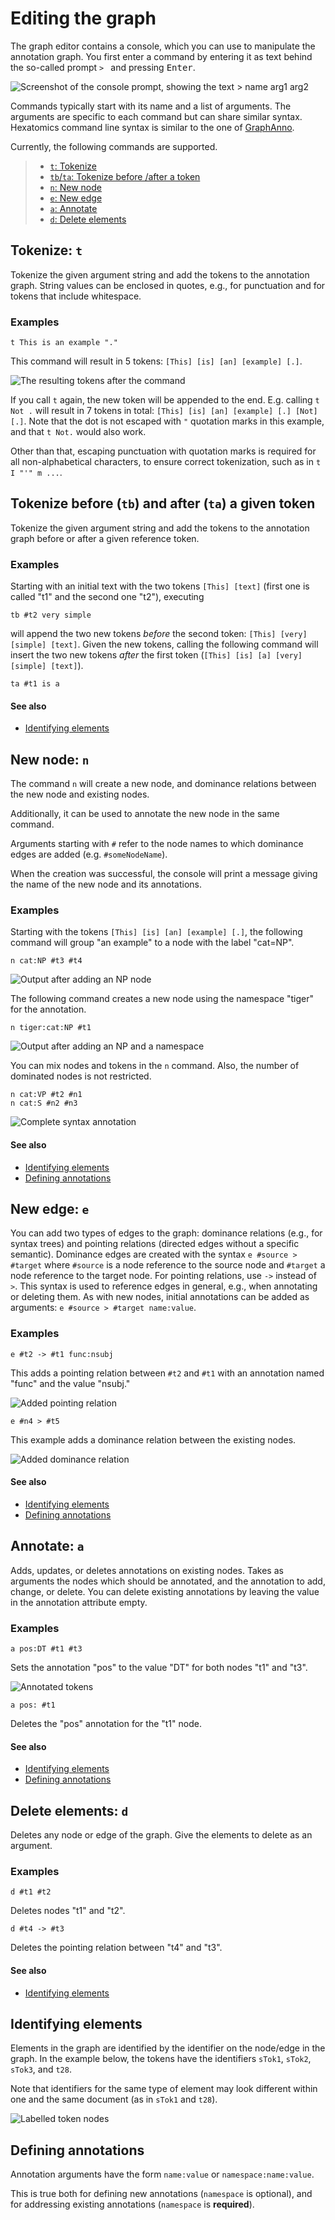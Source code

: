 # Editing the graph

The graph editor contains a console, which you can use to manipulate the annotation graph.
You first enter a command by entering it as text behind the so-called prompt `> ` and pressing <kbd>Enter</kbd>.

![Screenshot of the console prompt, showing the text > name arg1 arg2](prompt.png)

Commands typically start with its name and a list of arguments. The arguments are specific to each command but can share similar syntax.
Hexatomics command line syntax is similar to the one of [GraphAnno](https://github.com/LBierkandt/graph-anno/blob/master/doc/GraphAnno-Documentation_en.pdf).

Currently, the following commands are supported.

> - [`t`: Tokenize](#tokenize-t)
> - [`tb`/`ta`: Tokenize before /after a token](`#tokenize-before-tb-and-after-ta-a-given-token`)
> - [`n`: New node](#new-node-n)
> - [`e`: New edge](#new-edge-e)
> - [`a`: Annotate](#annotate-a)
> - [`d`: Delete elements](#delete-elements-d)

## Tokenize: `t`

Tokenize the given argument string and add the tokens to the annotation graph.
String values can be enclosed in quotes, e.g., for punctuation and for tokens that include whitespace.

### Examples

```text
t This is an example "."
```

This command will result in 5 tokens: `[This] [is] [an] [example] [.]`.

![The resulting tokens after the command](tokenize-example.png)

If you call `t` again, the new token will be appended to the end.
E.g. calling `t Not .` will result in 7 tokens in total: `[This] [is] [an] [example] [.] [Not] [.]`.
Note that the dot is not escaped with `"` quotation marks in this example, and that `t Not.` would also work.

Other than that, escaping punctuation with quotation marks is required for all non-alphabetical characters, to ensure correct tokenization, such as in `t I "'" m ...`.



## Tokenize before (`tb`) and after (`ta`) a given token

Tokenize the given argument string and add the tokens to the annotation graph before or after a given reference token.

### Examples

Starting with an initial text with the two tokens `[This] [text]` (first one is called "t1" and the second one "t2"),
executing

```text
tb #t2 very simple
```

will append the two new tokens *before* the second token: `[This] [very] [simple] [text]`.
Given the new tokens, calling the following command will insert the two new tokens *after* the first token (`[This] [is] [a] [very] [simple] [text]`).

```text
ta #t1 is a
```

#### See also

- [Identifying elements](#identifying-elements)

## New node: `n`

The command `n` will create a new node, and dominance relations between the new node and existing nodes.

Additionally, it can be used to annotate the new node in the same command.

Arguments starting with `#` refer to the node names to which dominance edges are added (e.g. `#someNodeName`).

When the creation was successful, the console will print a message giving the name of the new node and its annotations.

### Examples

Starting with the tokens `[This] [is] [an] [example] [.]`, the following command will group "an example" to a node
with the label "cat=NP".

```text
n cat:NP #t3 #t4
```

![Output after adding an NP node](newnode-example-1.png)

The following command creates a new node using the namespace "tiger" for the annotation.

```text
n tiger:cat:NP #t1
```

![Output after adding an NP and a namespace](newnode-example-2.png)

You can mix nodes and tokens in the `n` command.
Also, the number of dominated nodes is not restricted.

```text
n cat:VP #t2 #n1
n cat:S #n2 #n3
```
![Complete syntax annotation](newnode-example-3.png)

#### See also

- [Identifying elements](#identifying-elements)
- [Defining annotations](#defining-annotations)

## New edge: `e`

You can add two types of edges to the graph: dominance relations (e.g., for syntax trees) and pointing relations (directed edges without a specific semantic).
Dominance edges are created with the syntax `e #source > #target` where `#source` is a node reference to the source node and `#target` a node reference to the target node.
For pointing relations, use `->` instead of `>`.
This syntax is used to reference edges in general, e.g., when annotating or deleting them.
As with new nodes, initial annotations can be added as arguments: `e #source > #target name:value`.

### Examples

```text
e #t2 -> #t1 func:nsubj
```

This adds a pointing relation between `#t2` and `#t1` with an annotation named "func" and the value "nsubj."

![Added pointing relation](addedge-pointing.png)

```text
e #n4 > #t5
```
This example adds a dominance relation between the existing nodes.

![Added dominance relation](addedge-dominance.png)

#### See also

- [Identifying elements](#identifying-elements)
- [Defining annotations](#defining-annotations)


## Annotate: `a`

Adds, updates, or deletes annotations on existing nodes.
Takes as arguments the nodes which should be annotated, and the annotation to add, change, or delete.
You can delete existing annotations by leaving the value in the annotation attribute empty.

### Examples

```text
a pos:DT #t1 #t3
```

Sets the annotation "pos" to the value "DT" for both nodes "t1" and "t3".

![Annotated tokens](set-annotation-dt.png)

```text
a pos: #t1
```

Deletes the "pos" annotation for the "t1" node.

#### See also

- [Identifying elements](#identifying-elements)
- [Defining annotations](#defining-annotations)

## Delete elements: `d`

Deletes any node or edge of the graph.
Give the elements to delete as an argument.

### Examples

```text
d #t1 #t2
```

Deletes nodes "t1" and "t2".

```text
d #t4 -> #t3
```

Deletes the pointing relation between "t4" and "t3".

#### See also

- [Identifying elements](#identifying-elements)


## Identifying elements

Elements in the graph are identified by the identifier on the node/edge in the graph. In the example below, the tokens have
the identifiers `sTok1`, `sTok2`, `sTok3`, and `t28`. 

Note that identifiers for the same type of element may look different within one and the same document (as in `sTok1` and `t28`).

![Labelled token nodes](node-labels.png)

## Defining annotations

Annotation arguments have the form `name:value` or `namespace:name:value`.

This is true both for defining new annotations (`namespace` is optional), and for addressing existing annotations (`namespace` is **required**).
